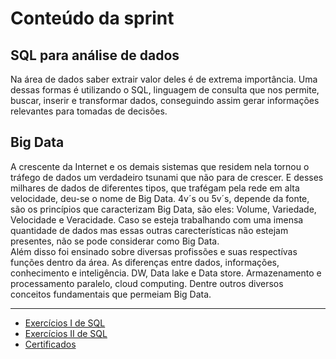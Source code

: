 # Conteúdo da sprint
## SQL para análise de dados
Na área de dados saber extrair valor deles é de extrema importância. Uma dessas formas é utilizando o SQL, linguagem de consulta que nos permite, buscar, inserir e transformar dados, conseguindo assim gerar informações relevantes para tomadas de decisões.

## Big Data
A crescente da Internet e os demais sistemas que residem nela tornou o tráfego de dados um verdadeiro tsunami que não para de crescer. E desses milhares de dados de diferentes tipos, que trafégam pela rede em alta velocidade, deu-se o nome de Big Data. 4v´s ou 5v´s, depende da fonte, são os princípios que caracterizam Big Data, são eles: Volume, Variedade, Velocidade e Veracidade. Caso se esteja trabalhando com uma imensa quantidade de dados mas essas outras carecterísticas não estejam presentes, não se pode considerar como Big Data.
<br>
Além disso foi ensinado sobre diversas profissões e suas respectívas funções dentro da área. As diferenças entre dados, informações, conhecimento e inteligência. DW, Data lake e Data store. Armazenamento e processamento paralelo, cloud computing. Dentre outros diversos conceitos fundamentais que permeiam Big Data.

<hr>

* [Exercícios I de SQL](sprint_2/exercicos/exercicios_I)
* [Exercícios II de SQL](sprint_2/exercicos/exercicios_II)
* [Certificados](sprint_2/certificados)